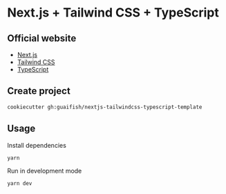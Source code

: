 # Next.js + Tailwind CSS + TypeScript

## Official website

* [Next.js](https://nextjs.org/)
* [Tailwind CSS](https://tailwindcss.com/)
* [TypeScript](https://www.typescriptlang.org/)

## Create project

```bash
cookiecutter gh:guaifish/nextjs-tailwindcss-typescript-template
```

## Usage

Install dependencies

```bash
yarn
```

Run in development mode

```bash
yarn dev
```
